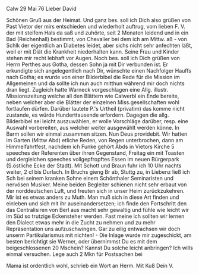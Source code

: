  Calw 29 Mai 76
Lieber David

Schönen Gruß aus der Heimat. Und ganz bes. soll ich Dich also grüßen von Past Vietor der mirs entschieden und wiederholt auftrug, vom lieben F. V. der mit steifem Hals da saß und zuhörte, seit 2 Monaten leidend und in ein Bad (Reichenhall) bestimmt, von Chevalier bei dem ich am Mittw. aß - von Schlk der eigentlich an Diabetes leidet, aber sichs nicht sehr anfechten läßt, weil er mit Diät die Krankheit niederhalten kann. Seine Frau und Kinder stehen mir recht lebhaft vor Augen. Noch bes. soll ich Dich grüßen von Herrn Perthes aus Gotha, dessen Sohn ja mit Dir verbunden ist. Er erkundigte sich angelegentlich nach Dir, wünschte einen Nachfolger Hauffs nach Gotha; es wurde von einer Bilderbibel die Rede für die Mission im Allgemeinen und da sollte ich nun auch mitthun während mir doch nichts dran liegt. Zugleich hatte Warneck vorgeschlagen eine Allg. illustr. Missionszeitung welche all den Blättern wie Calwerbl ein Ende bereite, neben welcher aber die Blätter der einzelnen Miss.gesellschaften wohl fortlaufen dürfen. Darüber lautete P.'s Urtheil (privatim) das komme nicht zustande, es würde Hunderttausende erfordern. Dagegen die allg. Bilderbibel sei leicht auszuwählen, er wolle Vorschläge darüber, resp. eine Auswahl vorbereiten, aus welcher weiter ausgewählt werden könne. In Barm sollen wir einmal zusammen sitzen. Nun Deus providebit. Wir hatten im Garten (Mittw Abd) etliche Reden, von Regen unterbrochen, dann am Himmelfahrtfest, nachdem ich Funke gehört Abds in Vietors Kirche 5 speeches der Referenten über ihren Gegenstand, Freitag ein mit Toasten und dergleichen speeches vollgepfropftes Essen im neuen Bürgerpark (S.östliche Ecke der Stadt). Mit Schott und Braun fuhr ich 10 Uhr nachts weiter, 2 cl bis Durlach. In Bruchs gieng Br ab, Stuttg zu, in Liebenz ließ ich Sch bei seinem kranken Sohne einem Schönthaler Seminaristen und nervösen Musiker. Meine beiden Begleiter schienen nicht sehr erbaut von der norddeutschen Luft, und freuten sich in unser Heim zurückzukehren. Mir ist es etwas anders zu Muth. Man muß sich in diese Art finden und einleben und sich mit ihr auseinandersetzen; ich finde den Fortschritt den das Centralisiren von Berl aus macht sehr gewaltig und fühle wie leicht wir im Süd so trutzige Eckensteher werden. Fast meine ich sollten wir lernen den Dialect etwas mehr in die Zucht zu nehmen und zu mehr Repräsentation uns aufzuschwingen. Gar zu eilig entwachsen wir doch unserm Partikularismus mit nichten! - Die Inlage wurde mir zugeschickt, am besten berichtigt sie Werner, oder übernimmst Du es mit dem beigeschlossenen 20 Mschein? Kannst Du solche leicht anbringen? Ich wills einmal versuchen. Lege auch 2 Mkn für Postsachen bei

Mama ist ordentlich wohl, schrieb ein Wort an Herm.
 Mit Kuß Dein V.
